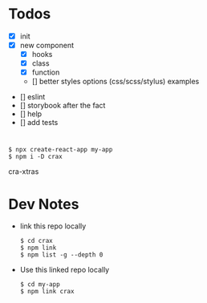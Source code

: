 
# Todos
- [x] init 
- [x] new component
  - [x] hooks
  - [x] class
  - [x] function
  - [] better styles options (css/scss/stylus) examples
- [] eslint
- [] storybook after the fact
- [] help
- [] add tests


#

```
$ npx create-react-app my-app
$ npm i -D crax
```
cra-xtras


# Dev Notes
- link this repo locally
  ```
  $ cd crax
  $ npm link
  $ npm list -g --depth 0
  ```

- Use this linked repo locally
  ```
  $ cd my-app
  $ npm link crax
  ```